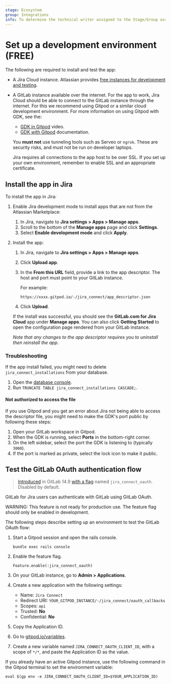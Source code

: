 ```yaml
---
stage: Ecosystem
group: Integrations
info: To determine the technical writer assigned to the Stage/Group associated with this page, see https://about.gitlab.com/handbook/engineering/ux/technical-writing/#assignments
---
```


# Set up a development environment **(FREE)**

The following are required to install and test the app:

- A Jira Cloud instance. Atlassian provides [free instances for development and testing](https://developer.atlassian.com/platform/marketplace/getting-started/#free-developer-instances-to-build-and-test-your-app).
- A GitLab instance available over the internet. For the app to work, Jira Cloud should
  be able to connect to the GitLab instance through the internet. For this we
  recommend using Gitpod or a similar cloud development environment. For more
  information on using Gitpod with GDK, see the:

  - [GDK in Gitpod](https://www.loom.com/share/9c9711d4876a40869b9294eecb24c54d)
    video.
  - [GDK with Gitpod](https://gitlab.com/gitlab-org/gitlab-development-kit/-/blob/main/doc/howto/gitpod.md)
    documentation.

  <!-- vale gitlab.Spelling = NO -->

  You **must not** use tunneling tools such as Serveo or `ngrok`. These are
  security risks, and must not be run on developer laptops.

  <!-- vale gitlab.Spelling = YES -->

  Jira requires all connections to the app host to be over SSL. If you set up
  your own environment, remember to enable SSL and an appropriate certificate.

## Install the app in Jira

To install the app in Jira:

1. Enable Jira development mode to install apps that are not from the Atlassian
   Marketplace:

   1. In Jira, navigate to **Jira settings > Apps > Manage apps**.
   1. Scroll to the bottom of the **Manage apps** page and click **Settings**.
   1. Select **Enable development mode** and click **Apply**.

1. Install the app:

   1. In Jira, navigate to **Jira settings > Apps > Manage apps**.
   1. Click **Upload app**.
   1. In the **From this URL** field, provide a link to the app descriptor. The host and port must point to your GitLab instance.

      For example:

      ```plaintext
      https://xxxx.gitpod.io/-/jira_connect/app_descriptor.json
      ```

   1. Click **Upload**.

   If the install was successful, you should see the **GitLab.com for Jira Cloud** app under **Manage apps**.
   You can also click **Getting Started** to open the configuration page rendered from your GitLab instance.

   _Note that any changes to the app descriptor requires you to uninstall then reinstall the app._

### Troubleshooting

If the app install failed, you might need to delete `jira_connect_installations` from your database.

1. Open the [database console](https://gitlab.com/gitlab-org/gitlab-development-kit/-/blob/main/doc/howto/postgresql.md#access-postgresql).
1. Run `TRUNCATE TABLE jira_connect_installations CASCADE;`.

#### Not authorized to access the file

If you use Gitpod and you get an error about Jira not being able to access the descriptor file, you might need to make the GDK's port public by following these steps:

1. Open your GitLab workspace in Gitpod.
1. When the GDK is running, select **Ports** in the bottom-right corner.
1. On the left sidebar, select the port the GDK is listening to (typically `3000`).
1. If the port is marked as private, select the lock icon to make it public.

## Test the GitLab OAuth authentication flow

> [Introduced](https://gitlab.com/gitlab-org/gitlab/-/merge_requests/81126) in GitLab 14.9 [with a flag](../../administration/feature_flags.md) named `jira_connect_oauth`. Disabled by default.

GitLab for Jira users can authenticate with GitLab using GitLab OAuth.

WARNING:
This feature is not ready for production use. The feature flag should only be enabled in development.

The following steps describe setting up an environment to test the GitLab OAuth flow:

1. Start a Gitpod session and open the rails console.

    ```shell
    bundle exec rails console
    ```

1. Enable the feature flag.

    ```shell
    Feature.enable(:jira_connect_oauth)
    ```

1. On your GitLab instance, go to **Admin > Applications**.
1. Create a new application with the following settings:
    - Name: `Jira Connect`
    - Redirect URI: `YOUR_GITPOD_INSTANCE/-/jira_connect/oauth_callbacks`
    - Scopes: `api`
    - Trusted: **No**
    - Confidential: **No**
1. Copy the Application ID.
1. Go to [gitpod.io/variables](https://gitpod.io/variables).
1. Create a new variable named `JIRA_CONNECT_OAUTH_CLIENT_ID`, with a scope of `*/*`, and paste the Application ID as the value.

If you already have an active Gitpod instance, use the following command in the Gitpod terminal to set the environment variable:

```shell
eval $(gp env -e JIRA_CONNECT_OAUTH_CLIENT_ID=$YOUR_APPLICATION_ID)
```
